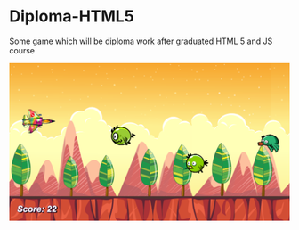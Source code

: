 # Diploma-HTML5
Some game which will be diploma work after graduated HTML 5 and JS course

![Иллюстрация к проекту](https://github.com/DimaNazdratenko/Diploma-HTML5/raw/master/images/description.png)
